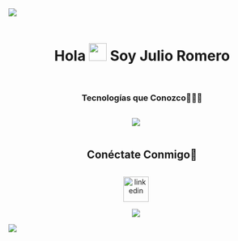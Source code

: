 <!--horizontal divider(gradiant)-->
<img src="https://user-images.githubusercontent.com/73097560/115834477-dbab4500-a447-11eb-908a-139a6edaec5c.gif">

<!--h1 without bottom border-->
<div id="user-content-toc">
  <ul align="center">
    <summary><h1 style="display: inline-block">Hola <img src="https://media.giphy.com/media/hvRJCLFzcasrR4ia7z/giphy.gif" width="35"> Soy Julio Romero</h1></summary>
  </ul> 
</div>


<!--h2 without bottom border-->
<div id="user-content-toc">
  <ul align="center">
    <summary><h3 style="display: inline-block">Tecnologías que Conozco👨🏻‍💻</h3></summary>
  </ul>
</div>
<!--tech stack icons-->
<p align="center">
  <a href="https://skillicons.dev">
    <img src="https://skillicons.dev/icons?i=python,django,fastapi,git,github,&perline=14" />
  </a>
</p>


<!--- stats & Trophy (start) -->

<!--- stats (end) -->

<!-- Connect with me -->
<!--h2 without bottom border-->
<div id="user-content-toc">
  <ul align="center">
    <summary><h2 style="display: inline-block">Conéctate Conmigo🤝</h2></summary>
  </ul>
</div>

<!--icons and links-->
<p align="center">
<a href="[[https://www.linkedin.com/in/julioromero/](https://www.linkedin.com/in/julio-romero-60b14b25b/)](https://www.linkedin.com/in/julio-romero-60b14b25b/)" target="blank"><img align="center" src="https://user-images.githubusercontent.com/88904952/234979284-68c11d7f-1acc-4f0c-ac78-044e1037d7b0.png" alt="linkedin" height="50" width="50" /></a>

</p>


<!--profile visit count-->
<div align="center">
  
[![](linkedin.com/in/julio-romero-60b14b25b)](https://visitcount.itsvg.in)
  
</div>

<!--horizontal divider(gradiant)-->
<img src="https://user-images.githubusercontent.com/73097560/115834477-dbab4500-a447-11eb-908a-139a6edaec5c.gif">
